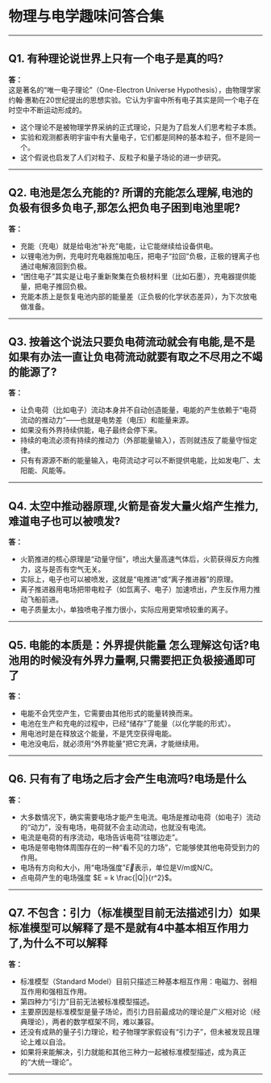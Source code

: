 # 物理与电学趣味问答合集

---

## Q1. 有种理论说世界上只有一个电子是真的吗?

**答：**  
这是著名的“唯一电子理论”（One-Electron Universe Hypothesis），由物理学家约翰·惠勒在20世纪提出的思想实验。它认为宇宙中所有电子其实是同一个电子在时空中不断运动形成的。  
- 这个理论不是被物理学界采纳的正式理论，只是为了启发人们思考粒子本质。  
- 实验和观测都表明宇宙中有大量电子，它们都是同种的基本粒子，但不是同一个。  
- 这个假说也启发了人们对粒子、反粒子和量子场论的进一步研究。

---

## Q2. 电池是怎么充能的? 所谓的充能怎么理解,电池的负极有很多负电子,那怎么把负电子困到电池里呢?

**答：**  
- 充能（充电）就是给电池“补充”电能，让它能继续给设备供电。  
- 以锂电池为例，充电时充电器施加电压，把电子“拉回”负极，正极的锂离子也通过电解液回到负极。  
- “困住电子”其实是让电子重新聚集在负极材料里（比如石墨），充电器提供能量，把电子推回负极。  
- 充能本质上是恢复电池内部的能量差（正负极的化学状态差异），为下次放电做准备。

---

## Q3. 按着这个说法只要负电荷流动就会有电能,是不是如果有办法一直让负电荷流动就要有取之不尽用之不竭的能源了?

**答：**  
- 让负电荷（比如电子）流动本身并不自动创造能量，电能的产生依赖于“电荷流动的推动力”——也就是电势差（电压）和能量来源。  
- 如果没有外界持续供能，电子最终会停下来。  
- 持续的电流必须有持续的推动力（外部能量输入），否则就违反了能量守恒定律。  
- 只有有源源不断的能量输入，电荷流动才可以不断提供电能，比如发电厂、太阳能、风能等。

---

## Q4. 太空中推动器原理,火箭是奋发大量火焰产生推力,难道电子也可以被喷发?

**答：**  
- 火箭推进的核心原理是“动量守恒”，喷出大量高速气体后，火箭获得反方向推力，这与是否有空气无关。  
- 实际上，电子也可以被喷发，这就是“电推进”或“离子推进器”的原理。  
- 离子推进器用电场把带电粒子（如氙离子、电子）加速喷出，产生反作用力推动飞船前进。  
- 电子质量太小，单独喷电子推力很小，实际应用更常喷较重的离子。

---

## Q5. 电能的本质是：外界提供能量 怎么理解这句话?电池用的时候没有外界力量啊,只需要把正负极接通即可了

**答：**  
- 电能不会凭空产生，它需要由其他形式的能量转换而来。  
- 电池在生产和充电的过程中，已经“储存”了能量（以化学能的形式）。  
- 用电池时是在释放这个能量，不是凭空获得电能。  
- 电池没电后，就必须用“外界能量”把它充满，才能继续用。

---

## Q6. 只有有了电场之后才会产生电流吗?电场是什么

**答：**  
- 大多数情况下，确实需要电场才能产生电流。电场是推动电荷（如电子）流动的“动力”，没有电场，电荷就不会主动流动，也就没有电流。  
- 电流是电荷的有序流动，电场告诉电荷“往哪边走”。  
- 电场是带电物体周围存在的一种“看不见的力场”，它能够使其他电荷受到力的作用。  
- 电场有方向和大小，用“电场强度”$\vec{E}$表示，单位是V/m或N/C。  
- 点电荷产生的电场强度 $E = k \frac{|Q|}{r^2}$。

---

## Q7. 不包含：引力（标准模型目前无法描述引力）如果标准模型可以解释了是不是就有4中基本相互作用力了,为什么不可以解释

**答：**  
- 标准模型（Standard Model）目前只描述三种基本相互作用：电磁力、弱相互作用和强相互作用。  
- 第四种力“引力”目前无法被标准模型描述。  
- 主要原因是标准模型是量子场论，而引力目前最成功的理论是广义相对论（经典理论），两者的数学框架不同，难以兼容。  
- 还没有成熟的量子引力理论，粒子物理学家假设有“引力子”，但未被发现且理论上难以自洽。  
- 如果将来能解决，引力就能和其他三种力一起被标准模型描述，成为真正的“大统一理论”。

---
